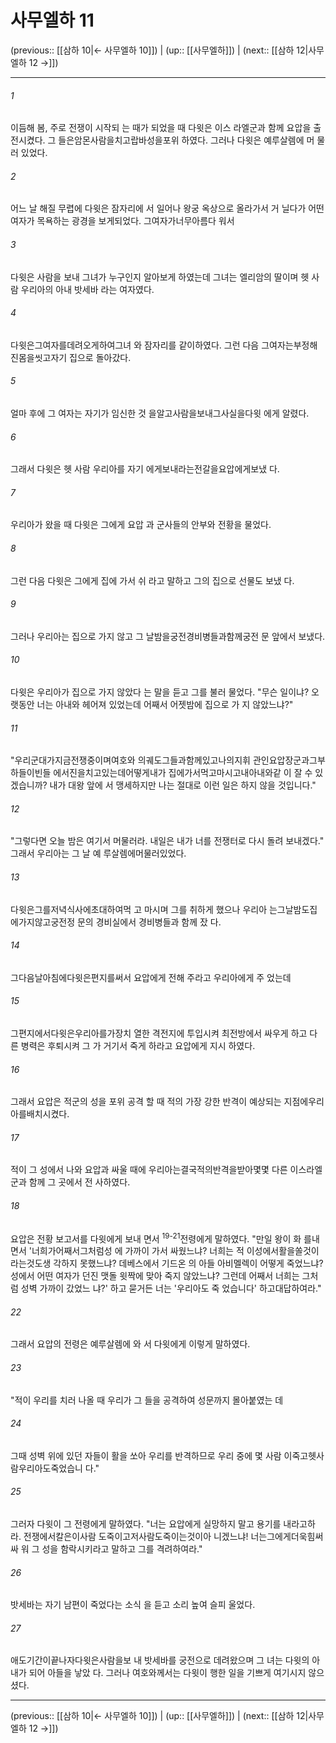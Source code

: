 # 사무엘하 11

(previous:: [[삼하 10|← 사무엘하 10]]) | (up:: [[사무엘하]]) | (next:: [[삼하 12|사무엘하 12 →]])

***




###### 1 

이듬해 봄, 주로 전쟁이 시작되 는 때가 되었을 때 다윗은 이스 라엘군과 함께 요압을 출전시켰다. 그 들은암몬사람을치고랍바성을포위 하였다. 그러나 다윗은 예루살렘에 머 물러 있었다. 



###### 2 

어느 날 해질 무렵에 다윗은 잠자리에 서 일어나 왕궁 옥상으로 올라가서 거 닐다가 어떤 여자가 목욕하는 광경을 보게되었다. 그여자가너무아름다 워서 



###### 3 

다윗은 사람을 보내 그녀가 누구인지 알아보게 하였는데 그녀는 엘리암의 딸이며 헷 사람 우리아의 아내 밧세바 라는 여자였다. 



###### 4 

다윗은그여자를데려오게하여그녀 와 잠자리를 같이하였다. 그런 다음 그여자는부정해진몸을씻고자기 집으로 돌아갔다. 



###### 5 

얼마 후에 그 여자는 자기가 임신한 것 을알고사람을보내그사실을다윗 에게 알렸다. 



###### 6 

그래서 다윗은 헷 사람 우리아를 자기 에게보내라는전갈을요압에게보냈 다. 



###### 7 

우리아가 왔을 때 다윗은 그에게 요압 과 군사들의 안부와 전황을 물었다. 



###### 8 

그런 다음 다윗은 그에게 집에 가서 쉬 라고 말하고 그의 집으로 선물도 보냈 다. 



###### 9 

그러나 우리아는 집으로 가지 않고 그 날밤을궁전경비병들과함께궁전 문 앞에서 보냈다. 



###### 10 

다윗은 우리아가 집으로 가지 않았다 는 말을 듣고 그를 불러 물었다. "무슨 일이냐? 오랫동안 너는 아내와 헤어져 있었는데 어째서 어젯밤에 집으로 가 지 않았느냐?" 



###### 11 

"우리군대가지금전쟁중이며여호와 의궤도그들과함께있고나의지휘 관인요압장군과그부하들이빈들 에서진을치고있는데어떻게내가 집에가서먹고마시고내아내와같 이 잘 수 있겠습니까? 내가 대왕 앞에 서 맹세하지만 나는 절대로 이런 일은 하지 않을 것입니다." 



###### 12 

"그렇다면 오늘 밤은 여기서 머물러라. 내일은 내가 너를 전쟁터로 다시 돌려 보내겠다." 그래서 우리아는 그 날 예 루살렘에머물러있었다. 



###### 13 

다윗은그를저녁식사에초대하여먹 고 마시며 그를 취하게 했으나 우리아 는그날밤도집에가지않고궁전정 문의 경비실에서 경비병들과 함께 잤 다. 



###### 14 

그다음날아침에다윗은편지를써서 요압에게 전해 주라고 우리아에게 주 었는데 



###### 15 

그편지에서다윗은우리아를가장치 열한 격전지에 투입시켜 최전방에서 싸우게 하고 다른 병력은 후퇴시켜 그 가 거기서 죽게 하라고 요압에게 지시 하였다. 



###### 16 

그래서 요압은 적군의 성을 포위 공격 할 때 적의 가장 강한 반격이 예상되는 지점에우리아를배치시켰다. 



###### 17 

적이 그 성에서 나와 요압과 싸울 때에 우리아는결국적의반격을받아몇몇 다른 이스라엘군과 함께 그 곳에서 전 사하였다. 



###### 18 

요압은 전황 보고서를 다윗에게 보내 면서 <sup class="versenum">19-21</sup>전령에게 말하였다. "만일 왕이 화 를내면서 '너희가어째서그처럼성 에 가까이 가서 싸웠느냐? 너희는 적 이성에서활을쏠것이라는것도생 각하지 못했느냐? 데베스에서 기드온 의 아들 아비멜렉이 어떻게 죽었느냐? 성에서 어떤 여자가 던진 맷돌 윗짝에 맞아 죽지 않았느냐? 그런데 어째서 너희는 그처럼 성벽 가까이 갔었느 냐?' 하고 묻거든 너는 '우리아도 죽 었습니다' 하고대답하여라." 



###### 22 

그래서 요압의 전령은 예루살렘에 와 서 다윗에게 이렇게 말하였다. 



###### 23 

"적이 우리를 치러 나올 때 우리가 그 들을 공격하여 성문까지 몰아붙였는 데 



###### 24 

그때 성벽 위에 있던 자들이 활을 쏘아 우리를 반격하므로 우리 중에 몇 사람 이죽고헷사람우리아도죽었습니 다." 



###### 25 

그러자 다윗이 그 전령에게 말하였다. "너는 요압에게 실망하지 말고 용기를 내라고하라. 전쟁에서칼은이사람 도죽이고저사람도죽이는것이아 니겠느냐! 너는그에게더욱힘써싸 워 그 성을 함락시키라고 말하고 그를 격려하여라." 



###### 26 

밧세바는 자기 남편이 죽었다는 소식 을 듣고 소리 높여 슬피 울었다. 



###### 27 

애도기간이끝나자다윗은사람을보 내 밧세바를 궁전으로 데려왔으며 그 녀는 다윗의 아내가 되어 아들을 낳았 다. 그러나 여호와께서는 다윗이 행한 일을 기쁘게 여기시지 않으셨다.

***

(previous:: [[삼하 10|← 사무엘하 10]]) | (up:: [[사무엘하]]) | (next:: [[삼하 12|사무엘하 12 →]])

